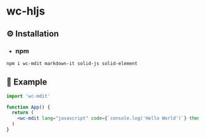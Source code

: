 # wc-hljs


## ⚙️ Installation

- ### npm

```shell
npm i wc-mdit markdown-it solid-js solid-element
```

## 🚀 Example

```jsx
import 'wc-mdit'

function App() {
  return (
    <wc-mdit lang="javascript" code={`console.log('Hello World')`} theme='github-dark' />
  )
}
```